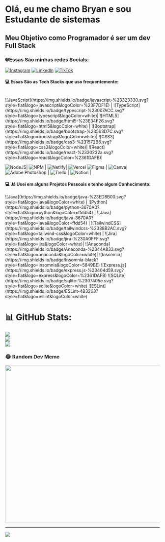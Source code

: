<h1> Olá, eu me chamo Bryan e sou Estudante de sistemas </h1>
<h2> <span> Meu Objetivo como Programador é ser um dev Full Stack </span> </h2>
<h3>🌐Essas São minhas redes Socials: </h3>

[![Instagram](https://img.shields.io/badge/Instagram-%23E4405F.svg?logo=Instagram&logoColor=white)](https://instagram.com/https://www.instagram.com/bryanzef7) [![LinkedIn](https://img.shields.io/badge/LinkedIn-%230077B5.svg?logo=linkedin&logoColor=white)](https://linkedin.com/in/https://www.linkedin.com/in/bryanzefino/) [![TikTok](https://img.shields.io/badge/TikTok-%23000000.svg?logo=TikTok&logoColor=white)](https://tiktok.com/@bryandeveloper) 

<h4>💻 Essas São as Tech Stacks que uso frequentemente:</h4>
<br/> ![JavaScript](https://img.shields.io/badge/javascript-%23323330.svg?style=flat&logo=javascript&logoColor=%23F7DF1E) |
![TypeScript](https://img.shields.io/badge/typescript-%23007ACC.svg?style=flat&logo=typescript&logoColor=white)|
![HTML5](https://img.shields.io/badge/html5-%23E34F26.svg?style=flat&logo=html5&logoColor=white) |
![Bootstrap](https://img.shields.io/badge/bootstrap-%23563D7C.svg?style=flat&logo=bootstrap&logoColor=white)|
![CSS3](https://img.shields.io/badge/css3-%231572B6.svg?style=flat&logo=css3&logoColor=white)|
![React](https://img.shields.io/badge/react-%2320232a.svg?style=flat&logo=react&logoColor=%2361DAFB)|

![NodeJS](https://img.shields.io/badge/node.js-6DA55F?style=flat&logo=node.js&logoColor=white)| 
![NPM](https://img.shields.io/badge/NPM-%23000000.svg?style=flat&logo=npm&logoColor=white) |
![Netlify](https://img.shields.io/badge/netlify-%23000000.svg?style=flat&logo=netlify&logoColor=#00C7B7)|
![Vercel](https://img.shields.io/badge/vercel-%23000000.svg?style=flat&logo=vercel&logoColor=white)
![Figma](https://img.shields.io/badge/figma-%23F24E1E.svg?style=flat&logo=figma&logoColor=white) |
![Canva](https://img.shields.io/badge/Canva-%2300C4CC.svg?style=flat&logo=Canva&logoColor=white)| 
![Adobe Photoshop](https://img.shields.io/badge/adobephotoshop-%2331A8FF.svg?style=flat&logo=adobephotoshop&logoColor=white) |
![Trello](https://img.shields.io/badge/Trello-%23026AA7.svg?style=flat&logo=Trello&logoColor=white) |
![Notion](https://img.shields.io/badge/Notion-%23000000.svg?style=flat&logo=notion&logoColor=white) |


<h4>💻 Já Usei em alguns Projetos Pessoais e tenho algum Conhecimento: </h4>
![Java](https://img.shields.io/badge/java-%23ED8B00.svg?style=flat&logo=java&logoColor=white) |
![Python](https://img.shields.io/badge/python-3670A0?style=flat&logo=python&logoColor=ffdd54) |
![Java](https://img.shields.io/badge/java-3670A0?style=flat&logo=java&logoColor=ffdd54) |
![TailwindCSS](https://img.shields.io/badge/tailwindcss-%2338B2AC.svg?style=flat&logo=tailwind-css&logoColor=white) |
![Jira](https://img.shields.io/badge/jira-%230A0FFF.svg?style=flat&logo=jira&logoColor=white)|
![Anaconda](https://img.shields.io/badge/Anaconda-%2344A833.svg?style=flat&logo=anaconda&logoColor=white)|
![Insomnia](https://img.shields.io/badge/Insomnia-black?style=flat&logo=insomnia&logoColor=5849BE)
![Express.js](https://img.shields.io/badge/express.js-%23404d59.svg?style=flat&logo=express&logoColor=%2361DAFB) 
![SQLite](https://img.shields.io/badge/sqlite-%2307405e.svg?style=flat&logo=sqlite&logoColor=white) 
![ESLint](https://img.shields.io/badge/ESLint-4B3263?style=flat&logo=eslint&logoColor=white) 

# 📊 GitHub Stats:

![](https://github-readme-stats.vercel.app/api?username=bryanzef&theme=radical&hide_border=false&include_all_commits=false&count_private=false)<br/>
![](https://github-readme-streak-stats.herokuapp.com/?user=bryanzef&theme=radical&hide_border=false)<br/>
![](https://github-readme-stats.vercel.app/api/top-langs/?username=bryanzef&theme=radical&hide_border=false&include_all_commits=false&count_private=false&layout=compact)

### 😂 Random Dev Meme
<img src="https://random-memer.herokuapp.com/" width="512px"/>

---
[![](https://visitcount.itsvg.in/api?id=bryanzef&icon=5&color=0)](https://visitcount.itsvg.in)












<!-- Proudly created with GPRM ( https://gprm.itsvg.in ) -->
